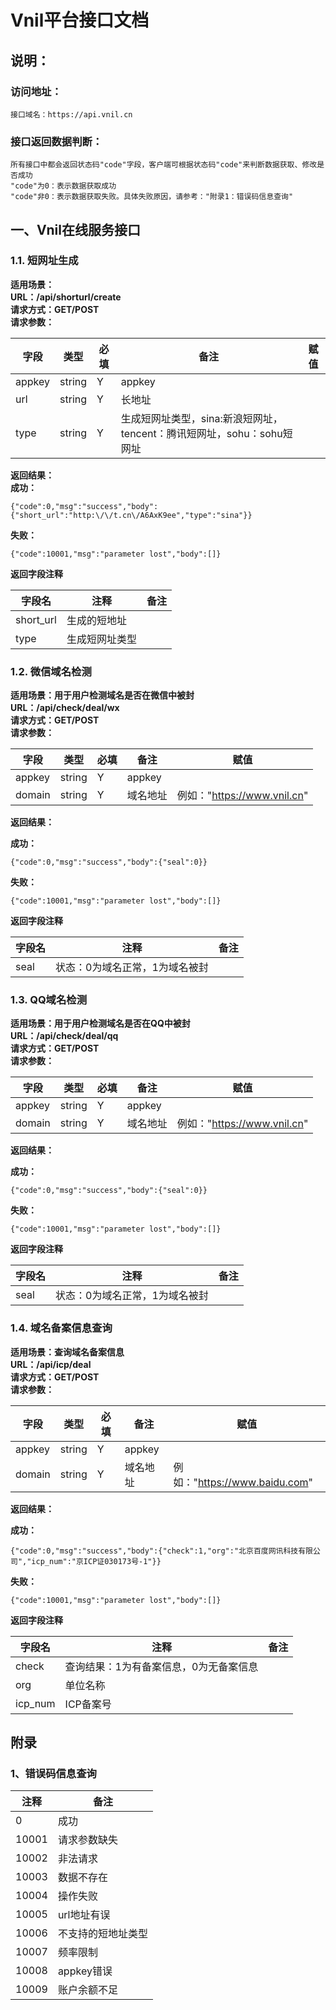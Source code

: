 # Vnil平台接口文档
## 说明：
### 访问地址：

	接口域名：https://api.vnil.cn

### 接口返回数据判断：
	
	所有接口中都会返回状态码"code"字段，客户端可根据状态码"code"来判断数据获取、修改是否成功
	"code"为0：表示数据获取成功
	"code"非0：表示数据获取失败。具体失败原因，请参考："附录1：错误码信息查询"


## 一、Vnil在线服务接口
### 1.1. 短网址生成
**适用场景：**  
**URL：/api/shorturl/create**  
**请求方式：GET/POST**  
**请求参数：**  

|字段|类型|必填|备注|赋值|
|---|---|---|---|---|  
|appkey|string|Y|appkey||
|url|string|Y|长地址||
|type|string|Y|生成短网址类型，sina:新浪短网址，tencent：腾讯短网址，sohu：sohu短网址||

**返回结果：**  
**成功：**  

	{"code":0,"msg":"success","body":{"short_url":"http:\/\/t.cn\/A6AxK9ee","type":"sina"}}
	
**失败：**	

	{"code":10001,"msg":"parameter lost","body":[]}

**返回字段注释** 

|字段名|注释|备注|
|---|---|---|
|short_url|生成的短地址||
|type|生成短网址类型||

### 1.2. 微信域名检测
**适用场景：用于用户检测域名是否在微信中被封**  
**URL：/api/check/deal/wx**  
**请求方式：GET/POST**  
**请求参数：**  

|字段|类型|必填|备注|赋值|
|---|---|---|---|---|  
|appkey|string|Y|appkey||
|domain|string|Y|域名地址|例如："https://www.vnil.cn"|

**返回结果：**  

**成功：**  

	{"code":0,"msg":"success","body":{"seal":0}}
	
**失败：**	

	{"code":10001,"msg":"parameter lost","body":[]}

**返回字段注释** 

|字段名|注释|备注|
|---|---|---|
| seal |状态：0为域名正常，1为域名被封||


### 1.3. QQ域名检测
**适用场景：用于用户检测域名是否在QQ中被封**  
**URL：/api/check/deal/qq**  
**请求方式：GET/POST**  
**请求参数：**  

|字段|类型|必填|备注|赋值|
|---|---|---|---|---|  
|appkey|string|Y|appkey||
|domain|string|Y|域名地址|例如："https://www.vnil.cn"|

**返回结果：**  

**成功：**  

	{"code":0,"msg":"success","body":{"seal":0}}
	
**失败：**	

	{"code":10001,"msg":"parameter lost","body":[]}

**返回字段注释** 

|字段名|注释|备注|
|---|---|---|
| seal |状态：0为域名正常，1为域名被封||

### 1.4. 域名备案信息查询
**适用场景：查询域名备案信息**  
**URL：/api/icp/deal**  
**请求方式：GET/POST**  
**请求参数：**  

|字段|类型|必填|备注|赋值|
|---|---|---|---|---|  
|appkey|string|Y|appkey||
|domain|string|Y|域名地址|例如："https://www.baidu.com"|

**返回结果：**  

**成功：**  

	{"code":0,"msg":"success","body":{"check":1,"org":"北京百度网讯科技有限公司","icp_num":"京ICP证030173号-1"}}
	
  
**失败：**	

	{"code":10001,"msg":"parameter lost","body":[]}

**返回字段注释** 

|字段名|注释|备注|
|---|---|---|
|check|查询结果：1为有备案信息，0为无备案信息||
|org|单位名称||
|icp_num|ICP备案号||

## 附录
	
### 1、错误码信息查询
|注释|备注|
|---|---|
|0|成功|
|10001|请求参数缺失|
|10002|非法请求|
|10003|数据不存在|
|10004|操作失败|
|10005|url地址有误|
|10006|不支持的短地址类型|
|10007|频率限制|
|10008|appkey错误|
|10009|账户余额不足|
